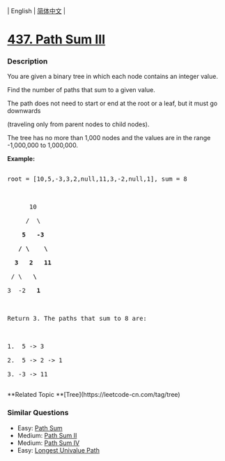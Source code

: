 | English | [简体中文](README.md) |

# [437. Path Sum III](https://leetcode-cn.com/problems/path-sum-iii)
 ### Description
<p>You are given a binary tree in which each node contains an integer value.</p>

<p>Find the number of paths that sum to a given value.</p>

<p>The path does not need to start or end at the root or a leaf, but it must go downwards
(traveling only from parent nodes to child nodes).</p>

<p>The tree has no more than 1,000 nodes and the values are in the range -1,000,000 to 1,000,000.

<p><b>Example:</b>
<pre>
root = [10,5,-3,3,2,null,11,3,-2,null,1], sum = 8

      10
     /  \
    <b>5</b>   <b>-3</b>
   <b>/</b> <b>\</b>    <b>\</b>
  <b>3</b>   <b>2</b>   <b>11</b>
 / \   <b>\</b>
3  -2   <b>1</b>

Return 3. The paths that sum to 8 are:

1.  5 -> 3
2.  5 -> 2 -> 1
3. -3 -> 11
</pre>
</p>
**Related Topic	**[Tree](https://leetcode-cn.com/tag/tree) 

### Similar Questions
 - Easy:	[Path Sum](https://leetcode-cn.com/problems/path-sum) 
 - Medium:	[Path Sum II](https://leetcode-cn.com/problems/path-sum-ii) 
 - Medium:	[Path Sum IV](https://leetcode-cn.com/problems/path-sum-iv) 
 - Easy:	[Longest Univalue Path](https://leetcode-cn.com/problems/longest-univalue-path) 
